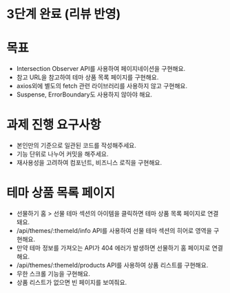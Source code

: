 # 3단계 완료 (리뷰 반영)

# 목표

- Intersection Observer API를 사용하여 페이지네이션을 구현해요.
- 참고 URL을 참고하여 테마 상품 목록 페이지를 구현해요.
- axios외에 별도의 fetch 관련 라이브러리를 사용하지 않고 구현해요.
- Suspense, ErrorBoundary도 사용하지 않아야 해요.

# 과제 진행 요구사항

- 본인만의 기준으로 일관된 코드를 작성해주세요.
- 기능 단위로 나누어 커밋을 해주세요.
- 재사용성을 고려하여 컴포넌트, 비즈니스 로직을 구현해요.

# 테마 상품 목록 페이지

- 선물하기 홈 > 선물 테마 섹션의 아이템을 클릭하면 테마 상품 목록 페이지로 연결돼요.
- /api/themes/:themeId/info API를 사용하여 선물 테마 섹션의 히어로 영역을 구현해요.
- 만약 테마 정보를 가져오는 API가 404 에러가 발생하면 선물하기 홈 페이지로 연결해요.
- /api/themes/:themeId/products API를 사용하여 상품 리스트를 구현해요.
- 무한 스크롤 기능을 구현해요.
- 상품 리스트가 없으면 빈 페이지를 보여줘요.
